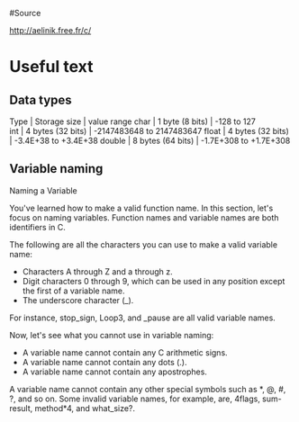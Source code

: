 #Source

http://aelinik.free.fr/c/

# Useful text

## Data types

Type   | Storage size      | value range
char   | 1 byte (8 bits)   | -128 to 127  
int    | 4 bytes (32 bits) | -2147483648 to 2147483647
float  | 4 bytes (32 bits) | -3.4E+38 to +3.4E+38
double | 8 bytes (64 bits) | -1.7E+308 to +1.7E+308  

## Variable naming

Naming a Variable

You've learned how to make a valid function name. In this section, let's focus on naming variables. Function names and variable names are both identifiers in C.

The following are all the characters you can use to make a valid variable name:

* Characters A through Z and a through z.
* Digit characters 0 through 9, which can be used in any position except the first of a variable name.
* The underscore character (_).

For instance, stop_sign, Loop3, and _pause are all valid variable names.

Now, let's see what you cannot use in variable naming:

* A variable name cannot contain any C arithmetic signs.
* A variable name cannot contain any dots (.).
* A variable name cannot contain any apostrophes.

A variable name cannot contain any other special symbols such as \*, @, #, ?, and so on.
Some invalid variable names, for example, are, 4flags, sum-result, method*4, and what_size?.



